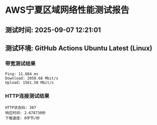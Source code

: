 # AWS宁夏区域网络性能测试报告
## 测试时间: 2025-09-07 12:21:01
## 测试环境: GitHub Actions Ubuntu Latest (Linux)

### 带宽测试结果
```
Ping: 11.684 ms
Download: 2050.68 Mbit/s
Upload: 1561.50 Mbit/s
```

### HTTP连接测试结果
```
HTTP状态码: 307
响应时间: 2.678730秒
下载速度: 0字节/秒
```

